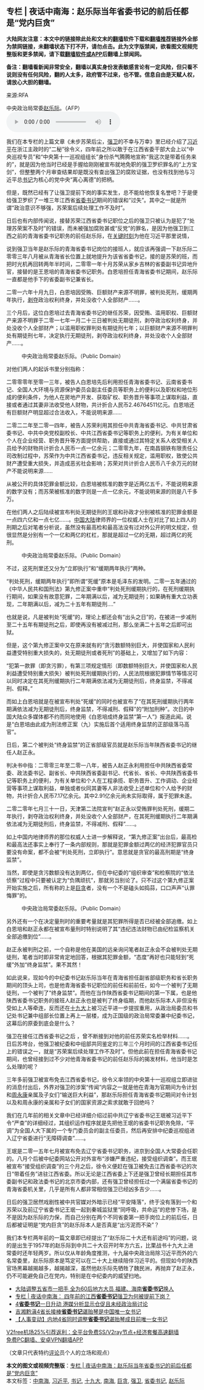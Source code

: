 <h2>专栏 | 夜话中南海：赵乐际当年省委书记的前后任都是“党内巨贪”</h2> <p class="notice"><b>大陆网友注意：本文中的链接除此处和文末的<a href="https://github.com/bannedbook/fanqiang" >翻墙</a>软件下载和<a href="https://github.com/killgcd/justmysocks/blob/master/README.md">翻墙推荐</a>链接外全部为禁网链接，未翻墙状态下打不开，请勿点击。此为文字版禁闻，欲看图文视频完整版和更多禁闻，请下载<a href="https://github.com/bannedbook/fanqiang">翻墙软件或APP</a>后翻墙上禁闻网。</p><p>备注：翻墙看新闻非常安全，翻墙以真实身份发表敏感言论有一定风险，但只看不说则没有任何风险，翻的人太多，政府管不过来，也不管。信息自由是天赋人权，请放心大胆的翻墙。</b></p>  <div class="entry"> <p>来源:RFA</p> <p>中央政治局常委<a href="https://www.bannedbook.org/bnews/tag/%e8%b5%b5%e4%b9%90%e9%99%85/" class="st_tag internal_tag" rel="tag" title="标签 赵乐际 下的日志">赵乐际</a>。（AFP）             <audio controls="controls" preload="metadata" src="https://www.rfa.org/mandarin/zhuanlan/yehuazhongnanhai/gx-12072020163852.html/@@stream" type="audio/mpeg"></audio></p> <p>我们在本专栏的上篇文章《未步苏荣后尘，<a href="https://www.bannedbook.org/bnews/tag/%e5%bc%ba%e5%8d%ab/" class="st_tag internal_tag" rel="tag" title="标签 强卫 下的日志">强卫</a>的不幸与万幸》里已经介绍了<a href="https://www.bannedbook.org/bnews/tag/%e4%b9%a0%e8%bf%91%e5%b9%b3/" class="st_tag internal_tag" rel="tag" title="标签 习近平 下的日志">习近平</a>在浙江主政时的“二秘”徐令义，四年前之所以敢于在江西省委干部大会上以“中央巡视专员”和“中央第十一巡视组组长”身份杀气腾腾地宣称“我这次是带着任务来的”，就是因为他当时已经是手握给刚刚被宣布就地免职的强卫罗织罪名的“上方宝剑”，但整整两个月审查结果却是既没有查出强卫的腐败证据，也没有找到他与习近平总<a href="https://www.bannedbook.org/bnews/tag/%e4%b9%a6%e8%ae%b0/" class="st_tag internal_tag" rel="tag" title="标签 书记 下的日志">书记</a>为核心的党中央“离心离德”的把柄。</p> <p>但是，既然已经有了让强卫提前下岗的事实发生，总不能给他恢复名誉吧？于是便给强卫罗织了一堆三年江西省<a href="https://www.bannedbook.org/bnews/tag/%e7%9c%81%e5%a7%94%e4%b9%a6%e8%ae%b0/" class="st_tag internal_tag" rel="tag" title="标签 省委书记 下的日志">省委书记</a>期间的错误和“过失”。其中之一就是所谓“政治意识不够强，苏荣案后续处理工作不及时”。</p> <p>日后也有内部传闻说，接替苏荣江西省委书记职位之后的强卫只被认为是犯了“处理苏荣案不及时”的错误，而未被强加腐败甚或“反党”的罪名，是因为他强卫到江西之前的青海省委书记职务的前任赵乐际，在<span class='wp_keywordlink'><a href="https://www.bannedbook.org/forum2/topic151.html" title="关键时刻：李鹏日记" target="_blank">关键时刻</a></span>为他在习近平那里说情，</p> <p>说到强卫当年是赵乐际的青海省委书记岗位的接班人，就应该再强调一下赵乐际二零零三年八月被从青海省长位置上就地提升为该省省委书记，接的是苏荣的班，而把时光机再回转两年半时间，二零零一年十月苏荣从家乡吉林的省委副书记异地升官，接替的是王恩培的青海省委书记职务。白恩培担任青海省委书记期间，赵乐际一直都是他手下的省委副书记兼省长。</p> <p>二零一六年十月九日，白恩培因受贿、巨额财产来源不明罪，被判处死刑，缓期两年执行，<span class='wp_keywordlink'><a href="https://www.bannedbook.org/forum2/topic21.html" title="《剥夺》 黄建民 著" target="_blank">剥夺</a></span>政治权利终身，并处没收个人全部财产……。</p> <p>三个月后，这位白恩培过去青海省委书记的继任苏荣，因受贿、滥用职权、巨额财产来源不明罪于二零一七年一月二十三日被判处无期徒刑，剥夺政治权利终身，并处没收个人全部财产；以滥用职权罪判处有期徒刑七年；以巨额财产来源不明罪判处有期徒刑七年，决定执行无期徒刑，剥夺政治权利终身，并处没收个人全部财产……。</p> <p><figure> <figcaption>中央政治局常委赵乐际。（Public Domain）</figcaption></figure> </p>  <p>对他们两人的起诉书里分别指称：</p> <p>二零零零年至零一三年，被告人白恩培先后利用担任青海省委书记、云南省委书记、全国人大环境与资源保护委员会副主任委员等职务上的便利以及职权和地位形成的便利条件，为他人在房地产开发、获取矿权、职务晋升等事项上谋取利益，直接或者通过其妻非法收受他人财物，共计折合人民币2.46764511亿元。白恩培还有巨额财产明显超过合法收入，不能说明来源……</p> <p>二零二二年至二零一四年，被告人苏荣利用其担任中共青海省委书记、中共甘肃省委书记、中共中央党校副校长、中共江西省委书记等职务上的便利，为有关单位和个人在企业经营、职务晋升等方面提供帮助，直接或通过其特定关系人收受相关人员给予的财物共计折合人民币一点一亿余元；二零零九年，在南昌钢铁有限责任公司改制过程中，苏荣作为中共江西省委书记，违反相关规定，滥用职权，致使公共财产遭受重大损失，并造成恶劣社会影响；苏荣对共计折合人民币八千余万元的财产不能说明来源……</p> <p>从被公开的具体犯罪金额比较，白恩培被核准的数字是近两亿五千，不能说明来源的数字没有；而苏荣被核准的数字则是一点一亿余元，不能说明来源的则是八千多万。</p> <p>在他们两人之后陆续被宣布判处无期徒刑的王珉和孙政才分别被核准的犯罪金额是一点四六亿和一点七亿……。<span class='wp_keywordlink_affiliate'><a href="https://www.bannedbook.org/" title="中国" target="_blank">中国</a></span><span class='wp_keywordlink_affiliate'><a href="https://www.bannedbook.org/" title="大陆" target="_blank">大陆</a></span>律师界的一位权威人士在对比了如上四人的刑期之后对笔者分析说，虽然没有最高检和最高法没有过对外公开的明文规定，但很显然是分别有一个一亿和两亿的杠杠，那就是超过一亿的无期，超过两亿的死刑。</p> <p><figure> <figcaption>中央政治局常委赵乐际。（Public Domain）</figcaption></figure> </p> <p>不过，这死刑里还又分为“立即执行”和“缓期两年执行”两种。</p> <p>“判处死刑，缓期两年执行”即所谓“死缓”原本是毛泽东的发明。二零一五年通过的《中华人民共和国刑法》第九修正案中重申“判处死刑缓期执行的，在死刑缓期执行期间，如果没有故意犯罪，二年期满以后，减为无期徒刑；如果确有重大立功表现，二年期满以后，减为二十五年有期徒刑….”</p> <p>也就是说，凡是被判处“死缓”的，理论上都还会有“出头之日”的，在被进一步减刑至二十五年有期徒刑之后，即使再没有被减过刑，那么坐满二十五年之后即可出狱。</p>  <p>但是，这个第九修正案中又在原来就有的“贪污数额特别巨大，并使国家和人民利益遭受特别重大损失的，处无期徒刑或者死刑”的基础上，又增加了如下内容：</p> <p>“犯第一款罪（即贪污罪），有第三项规定情形（即数额特别巨大，并使国家和人民利益遭受特别重大损失）被判处死刑缓期执行的，人民法院根据犯罪情节等情况可以同时决定在其死刑缓期执行二年期满依法减为无期徒刑后，终身监禁，不得减刑、假释。”</p> <p>而如上白恩培就是在被宣布判处“死缓”的同时也被宣布了“在其死刑缓期执行两年期满依法减为无期徒刑后，终身监禁，不得减刑、假释”的“附加刑种”。次日的中国大陆众多媒体都不约而同地使用《白恩培成终身监禁“第一人”》报道此闻。说是“白恩培由此成为刑法修正案（九）实施后首个适用终身监禁的正部级落马高官”。</p> <p>日后，第二个被判处“终身监禁”的正省部级官员就是赵乐际当年陕西省委书记的继任人赵正永。</p> <p>判决书中指：二零零三年至二零一八年，被告人赵正永利用担任中共陕西省委常委、政法委书记、副省长、中共陕西省委副书记、代省长、省长、中共陕西省委书记等职务上的便利，为有关单位和个人在工程承揽、职务晋升、工作调动、企业经营等事项上谋取利益，单独或者伙同其妻等人非法收受上述单位和个人给予的财物，共计折合人民币7.17亿余元。其中2.91亿余元尚未实际取得，属于犯罪未遂。</p> <p>二零二零年七月三十一日，天津第二法院宣判“赵正永以受贿罪判处死刑，缓期二年执行，剥夺政治权利终身，并处没收个人全部财产，在其死刑缓期执行二年期满依法减为无期徒刑后，终身监禁，不得减刑、假释”……。</p> <p>如上中国内地律师界的那位权威人士进一步解释说，“第九修正案”出台后，最高检和最高法还事实上奉行了一条内部规则，那就是犯罪金额过两亿的经济犯罪官员只要没有命案，都不会被“判处死刑，立即执行”。意思就是贪官的最高刑期是“终身监禁”。</p> <p>当然，即使是贪污数额没有达到两亿，但在中纪委的“组织审查”和检察院的“依法侦察”过程中只要被认定为“负隅顽抗”，那就另当别论了。只不过这个第九修正案开始实施之后，所有称的上是<a href="https://www.bannedbook.org/bnews/tag/%e5%b7%a8%e8%b4%aa/" class="st_tag internal_tag" rel="tag" title="标签 巨贪 下的日志">巨贪</a>者，没有一个不是磕头如捣蒜，口口声声“认罪悔罪”的。</p> <p><figure> <figcaption>中央政治局常委赵乐际。（Public Domain）</figcaption></figure> </p>  <p>另外还有一个在决定量刑时的重要考量就是其犯罪所得是否已经被全部追缴。如上白恩培和赵正永都在被宣布量刑时特别说明了其“违纪违法财物已由纪检监察机关全部追缴到位”……。</p> <p>赵正永被判刑之前，一个自称是他在美国的远亲询问笔者赵正永会不会被判处无期徒刑，笔者当时即非常肯定地回答，根据其犯罪金额，“态度”再好也只能轻到“死缓”外加“终身监禁”。果不其然！</p> <p>如此说来，现如今的中纪委书记赵乐际当年在青海省担任副省部级职务和省长职务期间的顶头上司，也是他青海省委书记职位的前任和前前任，如今一个被判了无期徒刑，一个被判了“终身监禁”。而他在当作陕西省委书记期间的第一下属，也是他陕西省委书记职务的接班人赵正永也是被判了终身临期，而他赵乐际本人非但没有受如上人等牵连，反而还在<a href="https://www.bannedbook.org/bnews/tag/%e5%8d%81%e4%b9%9d%e5%a4%a7/" class="st_tag internal_tag" rel="tag" title="标签 十九大 下的日志">十九大</a>上被习近平进一步提拔重用，从政治局委员和书记处书记兼中组部长位置上再上一层楼，成为正国级的政治局常委兼中纪委书记，这幕后的原委到底会是什么？</p> <p>强卫在接任江西省委书记之后 ，曾不断接到对他的前任苏荣实名检举材料……。日后苏垮台，他强卫被纪委和中组部共同鉴定的三年三个月时间的江西省委书记任上的错误之一，就是“苏荣案后续处理工作不及时”。但他此前在担任青海省委书记期间，也曾经接到过不少对他青海省委书记的前任赵乐际的揭发材料，他当时是怎么处理的呢？</p> <p>三年多前强卫被宣布免去江西省委书记，徐令义率领的中央第十一巡视组立即进驻的消息付出后，外界对强卫的涉案“传闻”内容之一就是他在青海为官期间为令计划和<span class='wp_keywordlink'><a href="https://www.bannedbook.org/forum2/topic2891.html" title="《周永康其人》《周永康传》" target="_blank">周永康</a></span>亲属及子女们“输送巨大利益”，那赵乐际担任青海省委书记期间对令计划以及和周永康的亲属和子女们的国家资源之索求就敢于回绝吗？</p> <p>我们在几年前的相关文章中已经详细介绍过前中共辽宁省委书记王珉被习近平下令“严查”的详细经过，其组织运作程序就是先把他王珉的省委书记职务免除，“平调”为全国人大下属的一个专门委员会的副主任委员，然后再安排中纪委巡视组进入辽宁省委进行“无障碍调查”……。</p> <p>王珉是二零一五年七月被宣布免去辽宁省委书记职务，进京到全国人大常委会任职的。八月个后被中纪委网站公开对外宣布“涉嫌严重违纪，接受组织调查”。而王珉被宣布“接受组织调查”的三个月之后，徐令义便赶在强卫被免去江西省委书记的次日“带着任务”进驻江西省委。所以无论是江西省委上下还是强卫曾经长期担任其市委副书记和政法委书记的北京市委内部，还有强卫曾经担任过一个满届省委书记的青海省委机关里，几乎是所有人都非常相信强卫已经凶多吉少……。</p> <p>日后的强卫居然戏剧性被中共官媒对外暗示已经“平安降落”，终于没有落到一个和苏荣以及前辽宁省委书记王珉一起到秦城监狱里“同呼吸，共命运”的悲惨下场，是不是因为赵乐际的力保，而自己分别在两个不同省委第一把手岗位上的前后任，日后都被证明是“党内巨贪”的赵乐际本人是否真是“出污泥而不染”？</p> <p>我们本专栏两年前的一篇文章即已经提出了“赵乐际二十大还有前途吗”的问题，说的是出生于1957年的赵乐际到中共二十大召开时年方六五，比栗战书十九大上进常委时还年轻两岁。所以仅从年龄角度推测，十九届中央政治局除习近平而外的六名常委里，赵乐际原本是笃定可以在二十大上继续陪伴习近平的。但现如今的陕西官场黑幕越揭越多，越揭越深，虽然他赵乐际先牺牲了魏民洲，再抛弃了赵正永，仍不可能避免自己在党内，特别是在中纪委内的威望扫地。</p>  <ul class='op-related-articles' title='相关阅读'> <li><a href='https://www.bannedbook.org/bnews/cbnews/20201202/1440526.html' target='_blank'>大陆调整五省市一把手 全为60后地方大员 福建、海南<b>省委书记</b>换人</a></li> <li><a href='https://www.bannedbook.org/bnews/cbnews/20201128/1438371.html' target='_blank'>专栏 | 夜话中南海： 四年前的江西<b>省委书记</b>强卫为何被提前下岗？</a></li> <li><a href='https://www.bannedbook.org/bnews/headline/20201124/1436297.html' target='_blank'>4<b>省委书记</b>一日升动 港媒分析显示仓促且未经政治局讨论</a></li> <li><a href='https://www.bannedbook.org/bnews/baitai/20201121/1434832.html' target='_blank'>吉湘黔滇4省长接棒<b>省委书记</b>谌贻琴是中国唯一女书记</a></li> <li><a href='https://www.bannedbook.org/bnews/baitai/20201120/1434267.html' target='_blank'>【人事变动】内地4省同时调整<b>省委书记</b>谌贻琴成目前唯一女书记</a></li> </ul> <p class="texttj"> <a href="https://www.bannedbook.org/forum23/topic22702.html" target="_blank">V2free机场25%引荐返利：全平台免费SS/V2ray节点+经济套餐高速翻墙</a><br/> <a href="https://github.com/bannedbook/fanqiang/wiki/%E7%A6%81%E9%97%BB%E7%BD%91%E5%AE%89%E5%8D%93%E7%BF%BB%E5%A2%99%E6%96%B0%E9%97%BBAPP" target="_blank">免费PC翻墙、安卓VPN翻墙APP</a></p><p>（文章只代表特约<span class='wp_keywordlink_affiliate'><a href="https://www.bannedbook.org/bnews/comments/" title="新闻评论" target="_blank">评论</a></span>员个人的立场和观点）</p><a name='sharetosocial'></a>       <div><b>本文的图文或视频完整版</b>：<a href='https://www.bannedbook.org/bnews/cbnews/20201216/1448846.html'>专栏 | 夜话中南海：赵乐际当年省委书记的前后任都是“党内巨贪”</a></div>  </div><!--END ENTRY--> <div class="postfooter"> <div>本文标签：<a href="https://www.bannedbook.org/bnews/tag/%e4%b8%ad%e5%8d%97%e6%b5%b7/" rel="tag">中南海</a>, <a href="https://www.bannedbook.org/bnews/tag/%e4%b9%a0%e8%bf%91%e5%b9%b3/" rel="tag">习近平</a>, <a href="https://www.bannedbook.org/bnews/tag/%e4%b9%a6%e8%ae%b0/" rel="tag">书记</a>, <a href="https://www.bannedbook.org/bnews/tag/%e5%8d%81%e4%b9%9d%e5%a4%a7/" rel="tag">十九大</a>, <a href="https://www.bannedbook.org/bnews/tag/%e5%8d%97%e6%b5%b7/" rel="tag">南海</a>, <a href="https://www.bannedbook.org/bnews/tag/%e5%b7%a8%e8%b4%aa/" rel="tag">巨贪</a>, <a href="https://www.bannedbook.org/bnews/tag/%e5%bc%ba%e5%8d%ab/" rel="tag">强卫</a>, <a href="https://www.bannedbook.org/bnews/tag/%e7%9c%81%e5%a7%94%e4%b9%a6%e8%ae%b0/" rel="tag">省委书记</a>, <a href="https://www.bannedbook.org/bnews/tag/%e8%b5%b5%e4%b9%90%e9%99%85/" rel="tag">赵乐际</a></div>  </div><!--END POSTFOOTER--> 